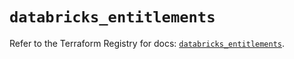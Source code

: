 # `databricks_entitlements`

Refer to the Terraform Registry for docs: [`databricks_entitlements`](https://registry.terraform.io/providers/databricks/databricks/1.40.0/docs/resources/entitlements).
